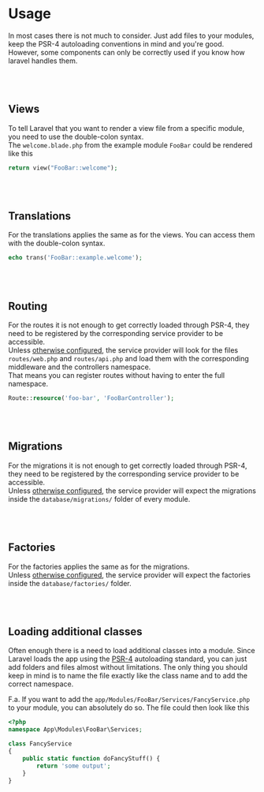 # Usage

In most cases there is not much to consider. Just add files to your modules, keep the PSR-4 autoloading conventions in mind and you're good.  
However, some components can only be correctly used if you know how laravel handles them.

<br>
<br>

## Views

To tell Laravel that you want to render a view file from a specific module, you need to use the double-colon syntax.  
The `welcome.blade.php` from the example module `FooBar` could be rendered like this

```php
return view("FooBar::welcome");
```
<br>
<br>

## Translations

For the translations applies the same as for the views. You can access them with the double-colon syntax.

```php
echo trans('FooBar::example.welcome');
```
<br>
<br>

## Routing

For the routes it is not enough to get correctly loaded through PSR-4, they need to be registered by the corresponding service provider to be accessible.  
Unless [otherwise configured](/configuration/), the service provider will look for the files `routes/web.php` and `routes/api.php` and load them with the corresponding middleware and the controllers namespace.  
That means you can register routes without having to enter the full namespace.

```php
Route::resource('foo-bar', 'FooBarController');
```
<br>
<br>

## Migrations

For the migrations it is not enough to get correctly loaded through PSR-4, they need to be registered by the corresponding service provider to be accessible.  
Unless [otherwise configured](/configuration/), the service provider will expect the migrations inside the `database/migrations/` folder of every module.

<br>
<br>

## Factories

For the factories applies the same as for the migrations.  
Unless [otherwise configured](/configuration/), the service provider will expect the factories inside the `database/factories/` folder.

<br>
<br>

## Loading additional classes

Often enough there is a need to load additional classes into a module. Since Laravel loads the app using the [PSR-4](http://www.php-fig.org/psr/psr-4/) autoloading standard, you can just add folders and files almost without limitations. The only thing you should keep in mind is to name the file exactly like the class name and to add the correct namespace.

F.a. If you want to add the `app/Modules/FooBar/Services/FancyService.php` to your module, you can absolutely do so. The file could then look like this

```php
<?php
namespace App\Modules\FooBar\Services;

class FancyService
{
    public static function doFancyStuff() {
        return 'some output';
    }
}
